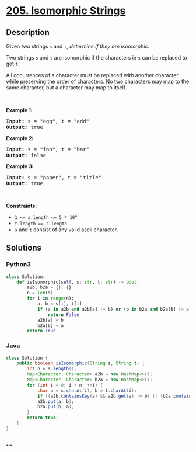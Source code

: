 # [205. Isomorphic Strings](https://leetcode.com/problems/isomorphic-strings)



## Description

<p>Given two strings <code>s</code> and <code>t</code>, <em>determine if they are isomorphic</em>.</p>

<p>Two strings <code>s</code> and <code>t</code> are isomorphic if the characters in <code>s</code> can be replaced to get <code>t</code>.</p>

<p>All occurrences of a character must be replaced with another character while preserving the order of characters. No two characters may map to the same character, but a character may map to itself.</p>

<p>&nbsp;</p>
<p><strong>Example 1:</strong></p>
<pre><strong>Input:</strong> s = "egg", t = "add"
<strong>Output:</strong> true
</pre><p><strong>Example 2:</strong></p>
<pre><strong>Input:</strong> s = "foo", t = "bar"
<strong>Output:</strong> false
</pre><p><strong>Example 3:</strong></p>
<pre><strong>Input:</strong> s = "paper", t = "title"
<strong>Output:</strong> true
</pre>
<p>&nbsp;</p>
<p><strong>Constraints:</strong></p>

<ul>
	<li><code>1 &lt;= s.length &lt;= 5 * 10<sup>4</sup></code></li>
	<li><code>t.length == s.length</code></li>
	<li><code>s</code> and <code>t</code> consist of any valid ascii character.</li>
</ul>


## Solutions

<!-- tabs:start -->

### **Python3**

```python
class Solution:
    def isIsomorphic(self, s: str, t: str) -> bool:
        a2b, b2a = {}, {}
        n = len(s)
        for i in range(n):
            a, b = s[i], t[i]
            if (a in a2b and a2b[a] != b) or (b in b2a and b2a[b] != a):
                return False
            a2b[a] = b
            b2a[b] = a
        return True
```

### **Java**

```java
class Solution {
    public boolean isIsomorphic(String s, String t) {
        int n = s.length();
        Map<Character, Character> a2b = new HashMap<>();
        Map<Character, Character> b2a = new HashMap<>();
        for (int i = 0; i < n; ++i) {
            char a = s.charAt(i), b = t.charAt(i);
            if ((a2b.containsKey(a) && a2b.get(a) != b) || (b2a.containsKey(b) && b2a.get(b) != a)) return false;
            a2b.put(a, b);
            b2a.put(b, a);
        }
        return true;
    }
}
```

### **...**

```

```

<!-- tabs:end -->
